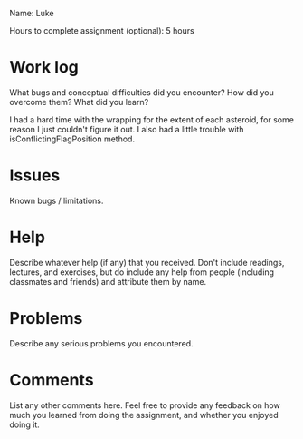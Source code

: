  Name: Luke
 
 Hours to complete assignment (optional): 5 hours

# Work log

What bugs and conceptual difficulties did you encounter?  How did you
overcome them?  What did you learn?

I had a hard time with the wrapping for the extent of each asteroid, for some reason I just couldn't figure it out. 
I also had a little trouble with isConflictingFlagPosition method.

# Issues

Known bugs / limitations.


# Help

Describe whatever help (if any) that you received.
Don't include readings, lectures, and exercises, but do
include any help from people (including classmates and friends) and
attribute them by name.


# Problems

Describe any serious problems you encountered.

# Comments

List any other comments here. Feel free to provide any feedback
on how much you learned from doing the assignment, and whether
you enjoyed doing it.